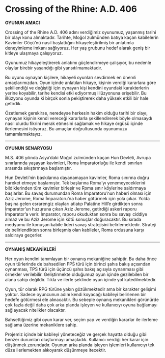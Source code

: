 # Crossing of the Rhine: A.D. 406

<b>OYUNUN AMACI</b>

Crossing of the Rhine A.D. 406 adını verdiğimiz oyunumuz, yaşanmış tarihi bir olayı konu almaktadır. Tarihte, Moğol zulmünden batıya kaçan kabilelerin Kavimler Göçü’nü nasıl başlattığını hikayeleştirilmiş bir anlatımla deneyimleme imkanı sağlıyoruz. Her yaş grubunu hedef alarak geniş bir kitleye ulaşmaya çalışıyoruz.

Oyunumuz hikayeleştirerek anlatımı güçlendirmeye çalışıyor, bu nedenle olaylar birebir yaşandığı gibi yansıtılmamaktadır. 

Bu oyunu oynayan kişilere, hikayeli oyunları sevdirmek en önemli amaçlarımızdan. Oyun içinde anlatılan hikaye, kişinin verdiği kararlara göre şekillendiği ve değiştiği için oynayan kişi kendini oyundaki karakterlerin yerine koyabilir, tarihe kendisi etki ediyormuş illüzyonuna erişebilir. Bu illüzyonu oyunda ki birçok sonla pekiştirerek daha yüksek etkili bir hale getirdik. 

Özetlemek gerekirse, neredeyse herkesin hakim olduğu tarihi bir olayı, oynayan kişinin kendi vereceği kararlarla şekillendirerek böyle olmasaydı nasıl olurdu fikrini merak etmesini sağlamak ve hikaye örgüsü içinde ilerlemesini istiyoruz. Bu amaçlar doğrultusunda oyunumuzu tamamlamaktayız.

------------------------------------------------------------

<b>OYUNUN SENARYOSU</b>

M.S. 406 yılında Asya’daki Moğol zulmünden kaçan Hun Devleti, Avrupa sınırlarında yaşayan kavimleri, Roma İmparatorluğu ile kendi sınırları arasında sıkıştırmaya başlamıştır. 

Hun Devleti’nin baskılarına dayanamayan kavimler, Roma sınırına doğru hareket etmeye başlamıştır. Tek başlarına Roma’yı yenemeyeceklerini bildiklerinden tüm kavimler birleşir ve Roma sınır köylerine saldırmaya başlarlar. Bu savaş durumundan Roma İmparatoru’nun haberi olması için Aziz Jerome, Roma İmparatoru’na haber götürmek için yola çıkar. Yolda başına gelen esrarengiz olayları atlatıp Palatine Hill’e girdikten sonra İmparator’un huzuruna çıkan Aziz Jerome, getirdiği askeri raporu İmparator’a verir. İmparator, raporu okuduktan sonra bu savaşı ciddiye almaz ve bu Aziz Jerome için kötü sonuçlar doğuracaktır. Bu sırada medyumu ile konuşan kabile lideri savaş stratejisini belirlemektedir. Strateji de belirlendikten sonra birleşmiş olan kabileler, Roma ordusuna karşı saldıraya geçerler.

--------------------------------------

<b>OYNANIŞ MEKANİKLERİ</b>

Her oyun kendini tanımlayan bir oynanış mekaniğine sahiptir. Bu daha önce oyun türlerinde de bahsedilen FPS türü için birinci şahıs bakış açısından oynanması, TPS türü için üçüncü şahıs bakış açısıyla oynanması gibi örnekler verilebilir. Geliştirmekte olduğumuz oyun içinde gezilebilen bir alana sahip değildir. Tıkla ve ilerle şeklinde oyun içinde yol katedilmektedir. 

Oyun, tür olarak RPG türüne yakın gözükmektedir ama bir karakter gelişimi yoktur. Sadece oyuncunun adını kendi koyacağı kabileyi belirlenen bir hedefe götürmesi ele alınacaktır. Bu sebeple oynanış mekanikleri görünürde çok fazla değil daha çok arka planda işleyen ve kullanıcıyı oyuna bağlamayı sağlayacak nitelikler olacaktır.

Bahsettiğimiz gibi oyun karar ver, seçim yap ve verdiğin kararlar ile ilerleme sağlama üzerine mekaniklere sahip. 

Projemiz içinde bir kabileyi yöneteceğiz ve gerçek hayatta olduğu gibi benzer durumları oluşturmayı amaçladık. Kullanıcı verdiği her karar için düşünmek zorundadır. Oyunun arka planda işleyen işlemleri kullanıcıyı tek düze ilerlemekten alıkoyarak düşünmeye itecektir.
